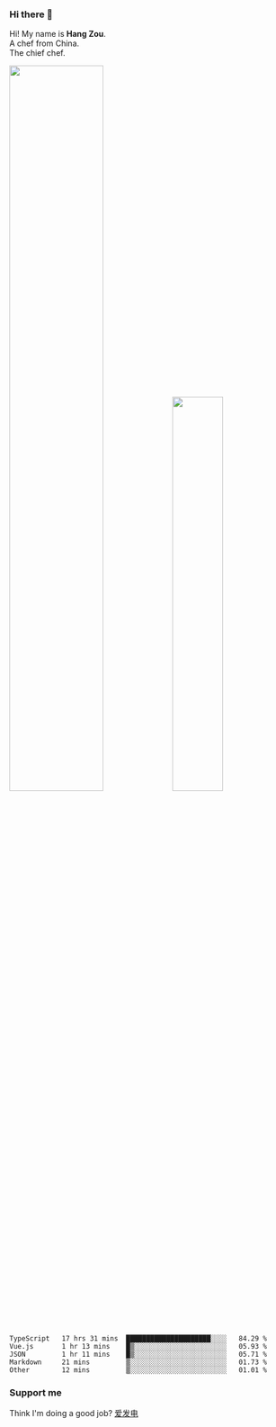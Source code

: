 ### Hi there 👋

Hi! My name is **Hang Zou**.  
A chef from China.  
The chief chef.

<img align="" width="57.5%" src="https://github-readme-stats.vercel.app/api?username=zouhangwithsweet&hide_title=true&hide_border=true&show_icons=true&include_all_commits=true&line_height=21" /><img align="" width="42.4%" src="https://github-readme-stats.vercel.app/api/top-langs/?username=zouhangwithsweet&hide_title=true&hide_border=true&layout=compact" />

<!--START_SECTION:waka-->

```text
TypeScript   17 hrs 31 mins  █████████████████████░░░░   84.29 %
Vue.js       1 hr 13 mins    █▒░░░░░░░░░░░░░░░░░░░░░░░   05.93 %
JSON         1 hr 11 mins    █▒░░░░░░░░░░░░░░░░░░░░░░░   05.71 %
Markdown     21 mins         ▒░░░░░░░░░░░░░░░░░░░░░░░░   01.73 %
Other        12 mins         ▒░░░░░░░░░░░░░░░░░░░░░░░░   01.01 %
```

<!--END_SECTION:waka-->

### Support me

Think I'm doing a good job? [爱发电](https://afdian.net/@zouhangsweet)
